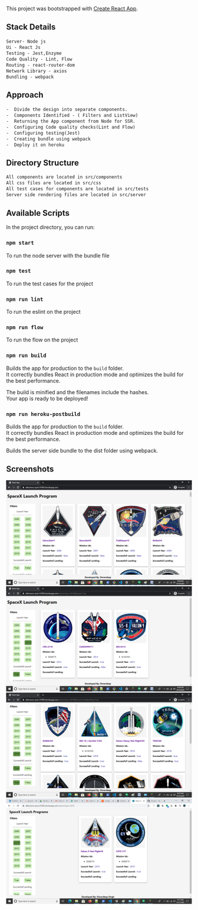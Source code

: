 This project was bootstrapped with [Create React App](https://github.com/facebook/create-react-app).

## Stack Details

    Server- Node js 
    Ui - React Js
    Testing - Jest,Enzyme
    Code Quality - Lint, Flow
    Routing - react-router-dom
    Network Library - axios
    Bundling - webpack

## Approach

    -  Divide the design into separate components.
    -  Components Identified - ( Filters and ListView)
    -  Returning the App component from Node for SSR.
    -  Configuring Code quality checks(Lint and Flow)
    -  Configuring testing(Jest)
    -  Creating bundle using webpack
    -  Deploy it on heroku

## Directory Structure

    All components are located in src/components
    All css files are located in src/css
    All test cases for components are located in src/tests
    Server side rendering files are located in src/server

## Available Scripts

In the project directory, you can run:

### `npm start`

To run the node server with the bundle file

### `npm test`

To run the test cases for the project

### `npm run lint`

To run the eslint on the project

### `npm run flow`

To run the flow on the project

### `npm run build`

Builds the app for production to the `build` folder.<br />
It correctly bundles React in production mode and optimizes the build for the best performance.

The build is minified and the filenames include the hashes.<br />
Your app is ready to be deployed!

### `npm run heroku-postbuild`

Builds the app for production to the `build` folder.<br />
It correctly bundles React in production mode and optimizes the build for the best performance.

Builds the server side bundle to the dist folder using webpack.

## Screenshots

![Screenshot](./Screenshots/Default-View.png)
![Screenshot](./Screenshots/Filter-2.png)
![Screenshot](./Screenshots/Filter-3.png)
![Screenshot](./Screenshots/Filter-4.png)






